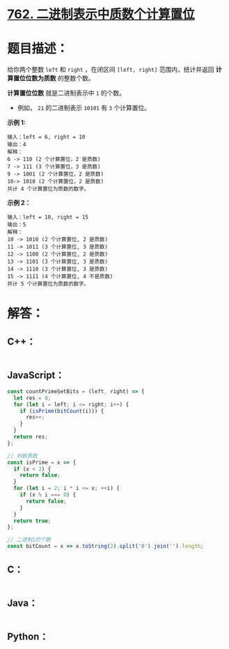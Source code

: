 # [762. 二进制表示中质数个计算置位](https://leetcode-cn.com/problems/prime-number-of-set-bits-in-binary-representation/)

# 题目描述：

给你两个整数 `left` 和 `right` ，在闭区间 `[left, right]` 范围内，统计并返回 **计算置位位数为质数** 的整数个数。

**计算置位位数** 就是二进制表示中 `1` 的个数。

- 例如， `21` 的二进制表示 `10101` 有 `3` 个计算置位。



**示例 1:**

```
输入：left = 6, right = 10
输出：4
解释：
6 -> 110 (2 个计算置位，2 是质数)
7 -> 111 (3 个计算置位，3 是质数)
9 -> 1001 (2 个计算置位，2 是质数)
10-> 1010 (2 个计算置位，2 是质数)
共计 4 个计算置位为质数的数字。
```

**示例 2：**

```
输入：left = 10, right = 15
输出：5
解释：
10 -> 1010 (2 个计算置位, 2 是质数)
11 -> 1011 (3 个计算置位, 3 是质数)
12 -> 1100 (2 个计算置位, 2 是质数)
13 -> 1101 (3 个计算置位, 3 是质数)
14 -> 1110 (3 个计算置位, 3 是质数)
15 -> 1111 (4 个计算置位, 4 不是质数)
共计 5 个计算置位为质数的数字。
```



# 解答：

## C++：

```cpp

```

## JavaScript：


```JavaScript
const countPrimeSetBits = (left, right) => {
  let res = 0;
  for (let i = left; i <= right; i++) {
    if (isPrime(bitCount(i))) {
      res++;
    }
  }
  return res;
};

// 判断质数
const isPrime = x => {
  if (x < 2) {
    return false;
  }
  for (let i = 2; i * i <= x; ++i) {
    if (x % i === 0) {
      return false;
    }
  }
  return true;
};

// 二进制1的个数
const bitCount = x => x.toString(2).split('0').join('').length;
```

## C：

```c

```

## Java：

```java

```

## Python：

```python

```

